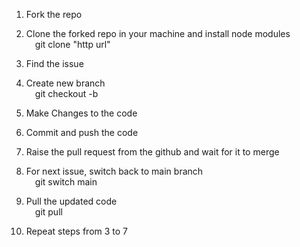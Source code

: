 1. Fork the repo

2. Clone the forked repo in your machine and install node modules</br>
&emsp;git clone "http url"

3. Find the issue 

4. Create new branch </br>
&emsp;git checkout -b <branch-name>

5. Make Changes to the code

6. Commit and push the code

7. Raise the pull request from the github and wait for it to merge

8. For next issue, switch back to main branch</br>
&emsp;git switch main

9. Pull the updated code</br>
&emsp;git pull

10. Repeat steps from 3 to 7